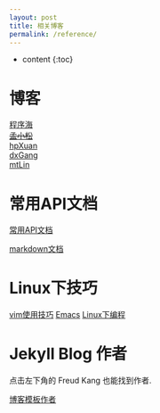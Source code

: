 ```yaml
---
layout: post
title: 相关博客
permalink: /reference/
---
```


* content
{:toc}

# 博客

[程序海](http://www.shendonghai.com)  
~~[孟小松](http://www.mengfansong.com)~~  
[hpXuan](http://www.hpxuan.com)  
[dxGang](http://www.duxigang.com)  
[mtLin](http://www.mutianlin.com)  

# 常用API文档

[常用API文档](http://tool.oschina.net/apidocs)

[markdown文档](https://www.appinn.com/markdown/basic.html)

# Linux下技巧

[vim使用技巧](https://segmentfault.com/a/1190000007446170)
[Emacs](http://blog.csdn.net/redguardtoo/article/details/7222501/)
[Linux下编程](http://blog.binchen.org/)

# Jekyll Blog 作者

点击左下角的 Freud Kang 也能找到作者.

[博客模板作者](http://www.hifreud.com/)